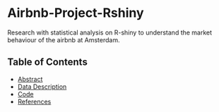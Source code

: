 # Airbnb-Project-Rshiny

Research with statistical analysis on R-shiny to understand the market behaviour of the airbnb at Amsterdam.

## Table of Contents

- [Abstract](#abstract)
- [Data Description](#data-description)
- [Code](#code)
- [References](#references)

